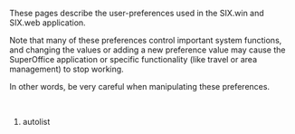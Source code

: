 <properties date="2016-05-11"
SortOrder="7"
/>


These pages describe the user-preferences used in the SIX.win and SIX.web application.

Note that many of these preferences control important system functions, and changing the values or adding a new preference value may cause the SuperOffice application or specific functionality (like travel or area management) to stop working.

In other words, be very careful when manipulating these preferences.

 
1. autolist
